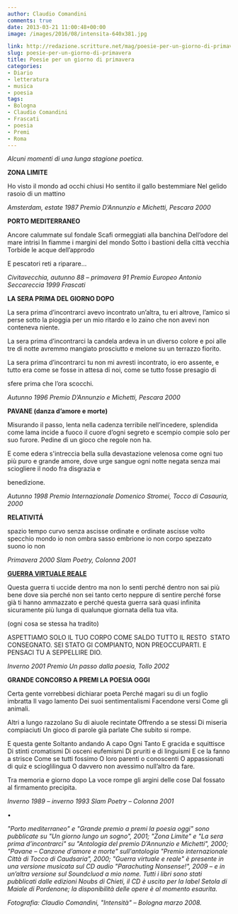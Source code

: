 ```yaml
---
author: Claudio Comandini
comments: true
date: 2013-03-21 11:00:48+00:00
image: /images/2016/08/intensita-640x381.jpg

link: http://redazione.scritture.net/mag/poesie-per-un-giorno-di-primavera/
slug: poesie-per-un-giorno-di-primavera
title: Poesie per un giorno di primavera
categories:
- Diario
- letteratura
- musica
- poesia
tags:
- Bologna
- Claudio Comandini
- Frascati
- poesia
- Premi
- Roma
---
```


_Alcuni momenti di una lunga stagione poetica._



**ZONA LIMITE**

Ho visto il mondo ad occhi chiusi
Ho sentito il gallo bestemmiare
Nel gelido rasoio di un mattino

_Amsterdam, estate 1987
Premio D’Annunzio e Michetti, Pescara 2000_

<!-- more -->



**PORTO MEDITERRANEO**

Ancore calummate sul fondale
Scafi ormeggiati alla banchina
Dell’odore del mare intrisi
In fiamme i margini del mondo
Sotto i bastioni della città vecchia
Torbide le acque dell’approdo

E pescatori reti a riparare…

_Civitavecchia, autunno 88 – primavera 91
Premio Europeo Antonio Seccareccia 1999 Frascati_



**LA SERA PRIMA DEL GIORNO DOPO**

La sera prima d’incontrarci
avevo incontrato un’altra, tu eri altrove,
l’amico si perse sotto la pioggia per un mio ritardo
e lo zaino che non avevi non conteneva niente.

La sera prima d’incontrarci
la candela ardeva in un diverso colore
e poi alle tre di notte avremmo mangiato
prosciutto e melone su un terrazzo fiorito.

La sera prima d’incontrarci
tu non mi avresti incontrato, io ero assente, e
tutto era come se fosse in attesa
di noi, come se tutto fosse presagio di

sfere prima che l’ora scocchi.

_Autunno 1996
Premio D’Annunzio e Michetti, Pescara 2000_



**PAVANE (danza d’amore e morte)**

Misurando il passo, lenta nella cadenza
terribile nell’incedere, splendida come lama
incide a fuoco il cuore d’ogni segreto
e scempio compie solo per suo furore.
Pedine di un gioco che regole non ha.

E come edera s'intreccia bella sulla devastazione
velenosa come ogni tuo più puro e grande
amore, dove urge sangue ogni notte negata
senza mai sciogliere il nodo fra disgrazia e

benedizione.

_Autunno 1998
Premio Internazionale Domenico Stromei, Tocco di Casauria, 2000_



**RELATIVITÁ**

spazio tempo curvo
senza ascisse ordinate
e ordinate ascisse
volto specchio mondo
io non
ombra sasso embrione
io non
corpo spezzato suono
io non

_Primavera 2000
Slam Poetry, Colonna 2001_



[**GUERRA VIRTUALE REALE**](https://soundcloud.com/claudio_comandini/guerra-virtuale-reale)

Questa guerra ti uccide dentro
ma non lo senti
perché dentro non sai più bene dove sia
perché non sei tanto certo neppure di sentire
perché forse già ti hanno ammazzato
e perché questa guerra sarà quasi infinita
sicuramente più lunga di qualunque giornata
della tua vita.

(ogni cosa se stessa ha tradito)

ASPETTIAMO SOLO IL TUO CORPO COME SALDO
TUTTO IL RESTO  STATO CONSEGNATO.
SEI STATO GI COMPIANTO, NON PREOCCUPARTI.
E PENSACI TU A SEPPELLIRE DIO.

_Inverno 2001
Premio Un passo dalla poesia, Tollo 2002_



**GRANDE CONCORSO A PREMI LA POESIA OGGI**

Certa gente vorrebbesi dichiarar poeta
Perché magari su di un foglio imbratta
Il vago lamento
Dei suoi sentimentalismi
Facendone versi
Come gli animali.

Altri a lungo razzolano
Su di aiuole recintate
Offrendo a se stessi
Di miseria compiaciuti
Un gioco di parole già parlate
Che subito si rompe.

E questa gente
Soltanto andando
A capo
Ogni
Tanto
E gracida e squittisce
Di stinti cromatismi
Di osceni eufemismi
Di pruriti e di linguismi
E ce la fanno a strisce
Come se tutti fossimo
O loro parenti o conoscenti
O appassionati di quiz e scioglilingua
O davvero non avessimo null’altro da fare.

Tra memoria e giorno dopo
La voce rompe gli argini delle cose
Dal fossato al firmamento precipita.

_Inverno 1989 – inverno 1993
Slam Poetry – Colonna 2001_

•

_"Porto mediterraneo" e "Grande premio a premi la poesia oggi" sono pubblicate su "Un giorno lungo un sogno", 2001; "Zona Limite" e "La sera prima d’incontrarci" su "Antologia del premio D’Annunzio e Michetti", 2000; "Pavane – Canzone d’amore e morte" sull'antologia "Premio internazionale Città di Tocco di Caudsaria", 2000; "Guerra virtuale e reale" è presente in una versione musicata sul CD audio "Parachuting Nonsense!", 2009 – e in un’altra versione sul Soundcluod a mio nome. Tutti i libri sono stati pubblicati dalle edizioni Noubs di Chieti, il CD è uscito per la label Setola di Maiale di Pordenone; la disponibilità delle opere è al momento esaurita._

_Fotografia: Claudio Comandini, "Intensità" – Bologna marzo 2008._
